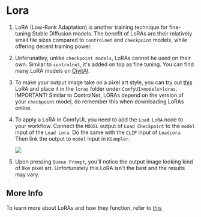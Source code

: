 # Lora
1. LoRA (Low-Rank Adaptation) is another training technique for fine-tuning Stable Diffusion models. The benefit of LoRAs are their relatively small file sizes compared to `controlnet` and `checkpoint` models, while offering decent training power.

1. Unforunatley, unlike `checkpoint models`, LoRAs cannot be used on their own. Similar to `controlnet`, it's added on top as fine tuning. You can find many LoRA models on [CivitAI](https://civitai.com/models).

1. To make your output image take on a pixel art style, you can try out [this](https://civitai.com/models/120096/pixel-art-xl) LoRA and place it in the `loras` folder under `ComfyUI>models>loras`. IMPORTANT! Similar to ControlNet, LORAs depend on the version of your `checkpoint` model, do remember this when downloading LoRAs online.

1. To apply a LoRA in ComfyUI, you need to add the `Load LoRA` node to your workflow. Connect the `MODEL` output of `Load Checkpoint` to the `model` input of the `Load Lora`. Do the same with the `CLIP` input of `LoadLora`. Then link the output to `model` input in `KSampler`.

    ![](../images/setup_lora.gif)

1. Upon pressing `Queue Prompt`, you'll notice the output image looking kind of like pixel art. Unfortunately this LoRA isn't the best and the results may vary.

## More Info
To learn more about LoRAs and how they function, refer to [this](https://stable-diffusion-art.com/lora/)